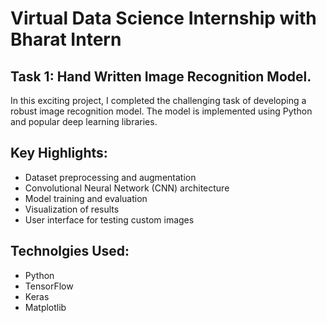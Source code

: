 # Virtual Data Science Internship with Bharat Intern

## Task 1: Hand Written Image Recognition Model.

In this exciting project, I completed the challenging task of developing a robust image recognition model. The model is implemented using Python and popular deep learning libraries.

## Key Highlights:

- Dataset preprocessing and augmentation
- Convolutional Neural Network (CNN) architecture
- Model training and evaluation
- Visualization of results
- User interface for testing custom images

## Technolgies Used:

- Python
- TensorFlow
- Keras
- Matplotlib
